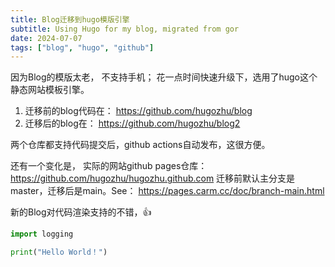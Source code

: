 ```yaml
---
title: Blog迁移到hugo模版引擎
subtitle: Using Hugo for my blog, migrated from gor
date: 2024-07-07
tags: ["blog", "hugo", "github"]
---
```


因为Blog的模版太老， 不支持手机； 花一点时间快速升级下，选用了hugo这个静态网站模板引擎。

<!--more-->

1. 迁移前的blog代码在： https://github.com/hugozhu/blog
2. 迁移后的blog在： https://github.com/hugozhu/blog2

两个仓库都支持代码提交后，github actions自动发布，这很方便。

还有一个变化是， 实际的网站github pages仓库： https://github.com/hugozhu/hugozhu.github.com 迁移前默认主分支是master，迁移后是main。See： https://pages.carm.cc/doc/branch-main.html

新的Blog对代码渲染支持的不错，👍

```python
import logging

print("Hello World！")
```